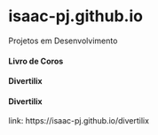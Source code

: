 # isaac-pj.github.io
Projetos em Desenvolvimento




<a src="https://isaac-pj.github.io/Livro%20de%20Coros"><h4>Livro de Coros</h4></a>

<a src="https://isaac-pj.github.io/divertilix"><h4>Divertilix</h4></a>


<h4>Divertilix</h4>
link:
<a>https://isaac-pj.github.io/divertilix</a>

